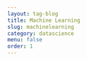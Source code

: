 ```yaml
---
layout: tag-blog
title: Machine Learning
slug: machinelearning
category: datascience
menu: false
order: 1
---
```

